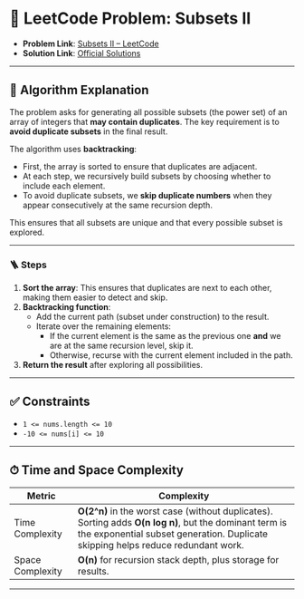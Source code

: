 # 🧩 LeetCode Problem: Subsets II

- **Problem Link**: [Subsets II – LeetCode](https://leetcode.com/problems/subsets-ii/)
- **Solution Link**: [Official Solutions](https://leetcode.com/problems/subsets-ii/solutions/)

---

## 🧠 Algorithm Explanation

The problem asks for generating all possible subsets (the power set) of an array of integers that **may contain duplicates**. The key requirement is to **avoid duplicate subsets** in the final result.

The algorithm uses **backtracking**:

- First, the array is sorted to ensure that duplicates are adjacent.
- At each step, we recursively build subsets by choosing whether to include each element.
- To avoid duplicate subsets, we **skip duplicate numbers** when they appear consecutively at the same recursion depth.

This ensures that all subsets are unique and that every possible subset is explored.

---

### 🪜 Steps

1. **Sort the array**: This ensures that duplicates are next to each other, making them easier to detect and skip.
2. **Backtracking function**:
   - Add the current path (subset under construction) to the result.
   - Iterate over the remaining elements:
     - If the current element is the same as the previous one **and** we are at the same recursion level, skip it.
     - Otherwise, recurse with the current element included in the path.
3. **Return the result** after exploring all possibilities.

---

## ✅ Constraints

- `1 <= nums.length <= 10`
- `-10 <= nums[i] <= 10`

---

## ⏱ Time and Space Complexity

| Metric            | Complexity |
|-------------------|------------|
| Time Complexity   | **O(2^n)** in the worst case (without duplicates). Sorting adds **O(n log n)**, but the dominant term is the exponential subset generation. Duplicate skipping helps reduce redundant work. |
| Space Complexity  | **O(n)** for recursion stack depth, plus storage for results. |

---
